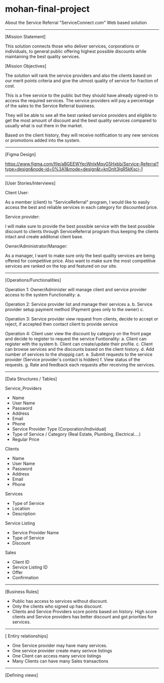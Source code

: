 # mohan-final-project

About the Service Referral "ServiceConnect.com" Web based solution
__________________________________________________________________________________________________________

[Mission Statement]

This solution connects those who deliver services, corporations or individuals, to general public offering
highest possible discounts while maintaining the best quality services. 

[Mission Objectives]

The solution will rank the service providers and also the clients based on our merit points criteria and give the utmost quality of service for fraction of cost.

This is a free service to the public but they should have already signed-in to access the required services. The service
providers will pay a percentage of the sales to the Service Referral business.

They will be able to see all the best ranked service providers and eligible to get the most amount of discount and 
the best quality services compared to usually what is out there in the market.

Based on the client history, they will receive notification to any new services or promotions added into the system.

__________________________________________________________________________________________________________
[Figma Design]

https://www.figma.com/file/aBGEEWYecWnlxMqvG5Hxbb/Service-Referral?type=design&node-id=0%3A1&mode=design&t=knDnlt3lgR5kKscj-1

__________________________________________________________________________________________________________
[User Stories/Interviews]

Client User:

As a member (client) to "ServiceReferral" program, I would like to easily access the best and reliable 
services in each category for discounted price.

Service provider:

I will make sure to provide the best possible service with the best possible discount to clients through ServiceReferral 
program thus keeping the clients intact and create additonal client base.

Owner/Administrator/Manager:

As a manager, I want to make sure only the best quality services are being offered for competitive price.
Also want to make sure the most competitive services are ranked on the top and featured on our site.

_____________________________________________________________________________________________________________

[Operations/Functionalities]

Operation 1: Owner/Administer will manage client and service provider access to the system
            Functionality:
            a. 

Operation 2: Service provider list and manage their services
            a. 
            b. Service provider setup payment method (Payment goes only to the owner)
            c. 

Operation 3: Service provider view request from clients, decide to accept or reject, if accepted then contact client to provide service

Operation 4: Client user view the discount by category on the front page and decide to register to request the service
             Funtionality:
             a. Client can register with the system
             b. Client can create/update their profile.
             c. Client can browse services and the discounts based on the client history.
             d. Add number of services to the shoppig cart.
             e. Submit requests to the service provider (Service provider's contact is hidden)
             f. View status of the requests.
             g. Rate and feedback each requests after receiving the services.

______________________________________________________________________________________________________________
[Data Structures / Tables]

Service_Providers
  - Name
  - User Name
  - Password
  - Address
  - Email
  - Phone
  - Service Provider Type (Corporation/Individual)
  - Type of Service / Category (Real Estate, Plumbing, Electrical....)
  - Regular Price

Clients
  - Name
  - User Name
  - Password
  - Address
  - Email
  - Phone

Services
  - Type of Service
  - Location
  - Description

Service Listing
  - Service Provider Name
  - Type of Service
  - Discount

Sales
  - Client ID
  - Service Listing ID
  - Offer
  - Confirmation

______________________________________________________________________________________________________________

[Business Rules]

- Public has access to services without discount.
- Only the clients who signed up has discount.
- Clients and Service Providers score points based on history. High score clients and Service providers has better discount and got priorities for services.
______________________________________________________________________________________________________________

[ Entiry relationships]

- One Service provider may have many services.
- One service provider create many serivce listings
- One Client can access many service listings
- Many Clients can have many Sales transactions

______________________________________________________________________________________________________________

[Defining views]


